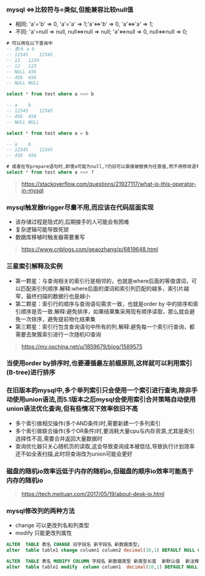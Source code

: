 ### mysql <=>比较符与=类似,但能兼容比较null值

* 相同: 'a'='b' => 0, 'a'='a' => 1;'a'<=>'b' => 0, 'a'<=>'a' => 1;
* 不同: 'a'=null => null, null<=>null => null; 'a'<=>null => 0, null<=>null => 0;

```sql
# 可以用在以下查询中
-- 表头 a	b
-- 12345	12345
-- 12	1234
-- 12	123 
-- NULL	456
-- 456	456
-- NULL	NULL

select * from test where a <=> b

-- a	b
-- 12345	12345
-- 456	456
-- NULL	NULL

select * from test where a = b

-- a	b
-- 12345	12345
-- 456	456

# 或者在写prepare语句时,即便a可能为null,?仍旧可以直接被替换为任意值,而不用修改语句结构
select * from test where a <=> ?

```

> https://stackoverflow.com/questions/21927117/what-is-this-operator-in-mysql

### mysql触发器trigger尽量不用,而应该在代码层面实现

* 该存储过程是隐式的,后期接手的人可能会有困难
* 复杂逻辑可能导致死锁
* 数据库移植时触发器需要重写

> https://www.cnblogs.com/geaozhang/p/6819648.html

### 三星索引解释及实例

* 第一颗星：与查询相关的索引行是相邻的，也就是where后面的等值谓词，可以匹配索引列顺序.解释:where后面的谓词和索引列匹配的越多，索引片越窄，最终扫描的数据行也是越小
* 第二颗星：索引行的顺序与查询语句需求一致，也就是order by 中的排序和索引顺序是否一致.解释:避免排序，如果结果集采用现有顺序读取，那么就会避免一次排序，避免提前物化结果集
* 第三颗星：索引行包含查询语句中所有的列.解释:避免每一个索引行查询，都需要去聚簇索引进行一次随机IO查询

> https://my.oschina.net/u/1859679/blog/1589575

### 当使用order by排序时,也要遵循最左前缀原则,这样就可以利用索引(B-tree)进行排序

### 在旧版本的mysql中,多个单列索引只会使用一个索引进行查询,除非手动使用union语法,而5.1版本之后mysql会使用索引合并策略自动使用union语法优化查询,但有些情况下效率依旧不高

* 多个索引做相交操作(多个AND条件)时,需要新建一个多列索引
* 多个索引做联合操作(多个OR条件)时,要消耗大量cpu与内存资源,尤其是索引选择性不高,需要合并返回大量数据时
* 查询优化器只关心随机页的读取,这会导致查询成本被低估,导致执行计划效率还不如全表扫描,此时将查询改为union可能会更好

### 磁盘的随机io效率远低于内存的随机io,但磁盘的顺序io效率可能高于内存的随机io

> https://tech.meituan.com/2017/05/19/about-desk-io.html

### mysql修改列的两种方法

* change 可以更改列名和列类型
* modify 只能更改列属性

```sql
ALTER  TABLE 表名 CHANGE 旧字段名 新字段名 新数据类型;
alter  table table1 change column1 column2 decimal(10,1) DEFAULT NULL COMMENT '注释';

ALTER  TABLE 表名 MODIFY COLUMN 字段名 新数据类型 新类型长度  新默认值  新注释; -- COLUMN可以省略
alter  table table1 modify  column column1  decimal(10,1) DEFAULT NULL COMMENT '注释';
```

